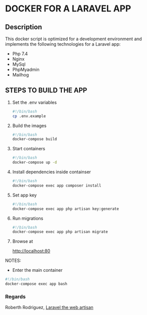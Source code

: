 # DOCKER FOR A LARAVEL APP

## Description

This docker script is optimized for a development environment and implements the following technologies for a Laravel app:

- Php 7.4
- Nginx
- MySql
- PhpMyadmin
- Mailhog

## STEPS TO BUILD THE APP

1. Set the .env variables

    ```` bash
    #!/bin/bash
    cp .env.example
    ````

2. Build the images

    ````bash
    #!/bin/bash
    docker-compose build
    ````

3. Start containers

    ```` bash
    #!/bin/bash
    docker-compose up -d
    ````

4. Install dependencies inside containser

    ```` bash
    #!/bin/bash
    docker-compose exec app composer install
    ````

5. Set app key

    ```` bash
    #!/bin/bash
    docker-compose exec app php artisan key:generate
    ````

6. Run migrations

    ```` bash
    #!/bin/bash
    docker-compose exec app php artisan migrate
    ````

7. Browse at

    [http://localhost:80](http://localhost:80)

NOTES:

- Enter the main container

```` bash
#!/bin/bash
docker-compose exec app bash
````

### Regards

Roberth Rodriguez,
[Laravel the web artisan](https://www.facebook.com/laravelthewebartisan)

